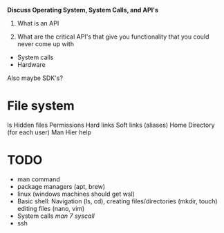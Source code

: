 __Discuss Operating System, System Calls, and API's__

1. What is an API

2. What are the critical API's that give you functionality that you could never come up with
* System calls
* Hardware 

Also maybe SDK's?

# File system
ls
Hidden files
Permissions
Hard links
Soft links (aliases)
Home Directory (for each user)
Man Hier
help

# TODO
* man command
* package managers (apt, brew)
* linux (windows machines should get wsl)
* Basic shell: Navigation (ls, cd), creating files/directories (mkdir, touch) editing files (nano, vim)
* System calls *man 7 syscall*
* ssh